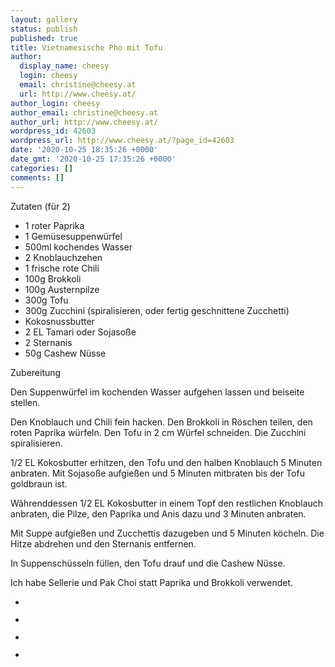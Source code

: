 ```yaml
---
layout: gallery
status: publish
published: true
title: Vietnamesische Pho mit Tofu
author:
  display_name: cheesy
  login: cheesy
  email: christine@cheesy.at
  url: http://www.cheesy.at/
author_login: cheesy
author_email: christine@cheesy.at
author_url: http://www.cheesy.at/
wordpress_id: 42603
wordpress_url: http://www.cheesy.at/?page_id=42603
date: '2020-10-25 18:35:26 +0000'
date_gmt: '2020-10-25 17:35:26 +0000'
categories: []
comments: []
---
```

<!-- wp:paragraph -->
Zutaten (für 2)
<!-- /wp:paragraph -->
<!-- wp:list -->
- 1 roter Paprika
- 1 Gemüsesuppenwürfel
- 500ml kochendes Wasser
- 2 Knoblauchzehen
- 1 frische rote Chili
- 100g Brokkoli
- 100g Austernpilze
- 300g Tofu
- 300g Zucchini (spiralisieren, oder fertig geschnittene Zucchetti)
- Kokosnussbutter
- 2 EL Tamari oder Sojasoße
- 2 Sternanis
- 50g Cashew Nüsse
<!-- /wp:list -->
<!-- wp:paragraph -->
Zubereitung
<!-- /wp:paragraph -->
<!-- wp:paragraph -->
Den Suppenwürfel im kochenden Wasser aufgehen lassen und beiseite stellen.
<!-- /wp:paragraph -->
<!-- wp:paragraph -->
Den Knoblauch und Chili fein hacken. Den Brokkoli in Röschen teilen, den roten Paprika würfeln. Den Tofu in 2 cm Würfel schneiden. Die Zucchini spiralisieren.
<!-- /wp:paragraph -->
<!-- wp:paragraph -->
1/2 EL Kokosbutter erhitzen, den Tofu und den halben Knoblauch 5 Minuten anbraten. Mit Sojasoße aufgießen und 5 Minuten mitbraten bis der Tofu goldbraun ist.
<!-- /wp:paragraph -->
<!-- wp:paragraph -->
Wâhrenddessen 1/2 EL Kokosbutter in einem Topf den restlichen Knoblauch anbraten, die Pilze, den Paprika und Anis dazu und 3 Minuten anbraten.
<!-- /wp:paragraph -->
<!-- wp:paragraph -->
Mit Suppe aufgießen und Zucchettis dazugeben und 5 Minuten köcheln. Die Hitze abdrehen und den Sternanis entfernen.
<!-- /wp:paragraph -->
<!-- wp:paragraph -->
In Suppenschüsseln füllen, den Tofu drauf und die Cashew Nüsse.
<!-- /wp:paragraph -->
<!-- wp:paragraph -->
Ich habe Sellerie und Pak Choi statt Paprika und Brokkoli verwendet.
<!-- /wp:paragraph -->
<!-- wp:gallery {"ids":[42598,42599,42600,42601]} -->
- <figure><img src="{% link _rezepte/vorspeisen-und-suppen/suppen/vietnamesische-pho-mit-tofu/Vietnamesische-Pho-mit-Tofu-1.jpg %}" alt="" data-id="42598" data-link="http://www.cheesy.at/?attachment_id=42598" class="wp-image-42598"></figure>
- <figure><img src="{% link _rezepte/vorspeisen-und-suppen/suppen/vietnamesische-pho-mit-tofu/Vietnamesische-Pho-mit-Tofu-2.jpg %}" alt="" data-id="42599" data-link="http://www.cheesy.at/?attachment_id=42599" class="wp-image-42599"></figure>
- <figure><img src="{% link _rezepte/vorspeisen-und-suppen/suppen/vietnamesische-pho-mit-tofu/Vietnamesische-Pho-mit-Tofu-3.jpg %}" alt="" data-id="42600" data-link="http://www.cheesy.at/?attachment_id=42600" class="wp-image-42600"></figure>
- <figure><img src="{% link _rezepte/vorspeisen-und-suppen/suppen/vietnamesische-pho-mit-tofu/Vietnamesische-Pho-mit-Tofu-4.jpg %}" alt="" data-id="42601" data-link="http://www.cheesy.at/?attachment_id=42601" class="wp-image-42601"></figure>
<!-- /wp:gallery -->
